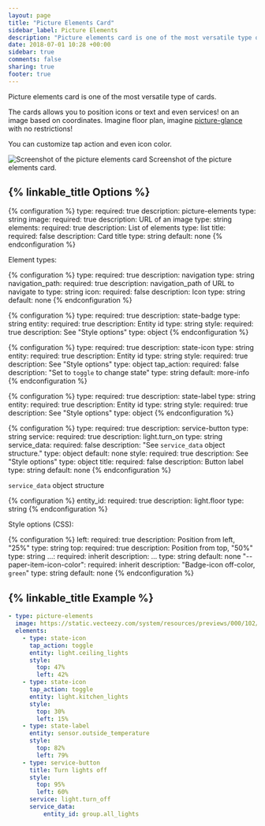 ```yaml
---
layout: page
title: "Picture Elements Card"
sidebar_label: Picture Elements
description: "Picture elements card is one of the most versatile type of cards"
date: 2018-07-01 10:28 +00:00
sidebar: true
comments: false
sharing: true
footer: true
---
```


Picture elements card is one of the most versatile type of cards. 

The cards allows you to position icons or text and even services! on an image based on coordinates. Imagine floor plan, imagine [picture-glance](/lovelace/picture-glance/) with no restrictions!

You can customize tap action and even icon color.

<p class='img'>
<img src='/images/lovelace/lovelace_picture_elements.gif' alt='Screenshot of the picture elements card'>
Screenshot of the picture elements card.
</p>

## {% linkable_title Options %}

{% configuration %}
type:
  required: true
  description: picture-elements
  type: string
image:
  required: true
  description: URL of an image
  type: string
elements:
  required: true
  description: List of elements
  type: list
title:
  required: false
  description: Card title
  type: string
  default: none
{% endconfiguration %}

Element types:

{% configuration %}
type:
  required: true
  description: navigation
  type: string
navigation_path:
  required: true
  description: navigation_path of URL to navigate to
  type: string
icon:
  required: false
  description: Icon
  type: string
  default: none
{% endconfiguration %}

{% configuration %}
type:
  required: true
  description: state-badge
  type: string
entity:
  required: true
  description: Entity id
  type: string
style:
  required: true
  description: See "Style options"
  type: object
{% endconfiguration %}

{% configuration %}
type:
  required: true
  description: state-icon
  type: string
entity:
  required: true
  description: Entity id
  type: string
style:
  required: true
  description: See "Style options"
  type: object
tap_action:
  required: false
  description: "Set to `toggle` to change state"
  type: string
  default: more-info
{% endconfiguration %}

{% configuration %}
type:
  required: true
  description: state-label
  type: string
entity:
  required: true
  description: Entity id
  type: string
style:
  required: true
  description: See "Style options"
  type: object
{% endconfiguration %}

{% configuration %}
type:
  required: true
  description: service-button
  type: string
service:
  required: true
  description: light.turn_on
  type: string
service_data:
  required: false
  description: "See `service_data` object structure."
  type: object
  default: none
style:
  required: true
  description: See "Style options"
  type: object
title:
  required: false
  description: Button label
  type: string
  default: none
{% endconfiguration %}

`service_data` object structure

{% configuration %}
entity_id:
  required: true
  description: light.floor
  type: string
{% endconfiguration %}

Style options (CSS):

{% configuration %}
left:
  required: true
  description: Position from left, "25%"
  type: string
top:
  required: true
  description: Position from top, "50%"
  type: string
...:
  required: inherit
  description: ...
  type: string
  default: none
"--paper-item-icon-color":
  required: inherit
  description: "Badge-icon off-color, `green`"
  type: string
  default: none
{% endconfiguration %}

## {% linkable_title Example %}

```yaml
- type: picture-elements
  image: https://static.vecteezy.com/system/resources/previews/000/102/594/large_2x/free-floor-plan-vector.jpg
  elements:
    - type: state-icon
      tap_action: toggle
      entity: light.ceiling_lights
      style:
        top: 47%
        left: 42%
    - type: state-icon
      tap_action: toggle
      entity: light.kitchen_lights
      style:
        top: 30%
        left: 15%
    - type: state-label
      entity: sensor.outside_temperature
      style:
        top: 82%
        left: 79%
    - type: service-button
      title: Turn lights off
      style:
        top: 95%
        left: 60%
      service: light.turn_off
      service_data:
          entity_id: group.all_lights
```
